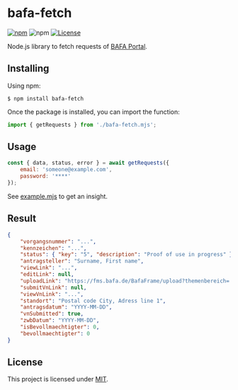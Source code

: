 # bafa-fetch

[![npm](https://img.shields.io/npm/v/bafa-fetch)](https://www.npmjs.com/package/bafa-fetch)
![npm](https://img.shields.io/npm/dw/bafa-fetch?label=↓)
[![License](https://img.shields.io/badge/License-MIT-blue.svg)](https://github.com/aoephtua/bafa-fetch/blob/master/LICENSE)

Node.js library to fetch requests of [BAFA Portal](https://fms.portal.bafa.de).

## Installing

Using npm:

    $ npm install bafa-fetch

Once the package is installed, you can import the function:

```javascript
import { getRequests } from './bafa-fetch.mjs';
```

## Usage

```javascript
const { data, status, error } = await getRequests({
    email: 'someone@example.com',
    password: '****'
});
```

See [example.mjs](src/example.mjs) to get an insight.


## Result

```json
{
    "vorgangsnummer": "...",
    "kennzeichen": "...",
    "status": { "key": "5", "description": "Proof of use in progress" },
    "antragsteller": "Surname, First name",
    "viewLink": "...",
    "editLink": null,
    "uploadLink": "https://fms.bafa.de/BafaFrame/upload?themenbereich=...&vorgangsnummer=...",
    "submitVnLink": null,
    "viewVnLink": "...",
    "standort": "Postal code City, Adress line 1",
    "antragsdatum": "YYYY-MM-DD",
    "vnSubmitted": true,
    "zwbDatum": "YYYY-MM-DD",
    "isBevollmaechtigter": 0,
    "bevollmaechtigter": 0
}
```

## License

This project is licensed under [MIT](LICENSE).